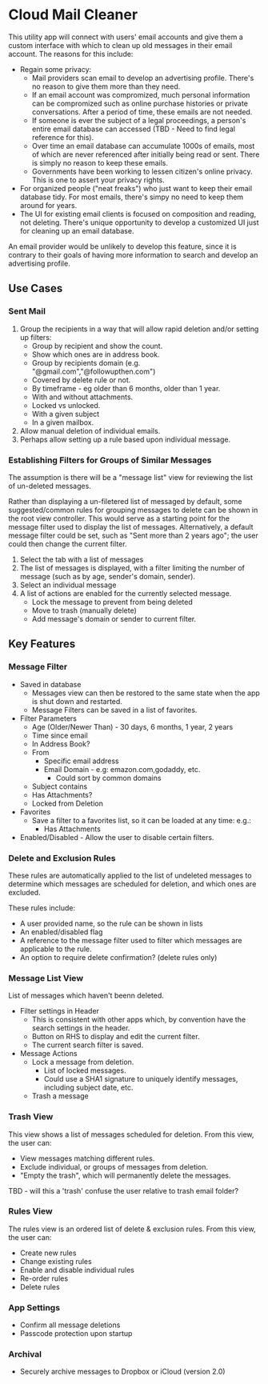 # Cloud Mail Cleaner

This utility app will connect with users' email accounts and give 
them a custom interface with which to clean up old messages 
in their email account. The reasons for this include:

* Regain some privacy: 
    * Mail providers scan email to develop an 
      advertising profile. There's no 
      reason to give them more than they need.
    * If an email account was compromized,
      much personal information can be compromized
      such as online purchase histories or private 
      conversations. After a period of time,
      these emails are not needed. 
    * If someone is ever the subject of a legal
      proceedings, a person's entire email
      database can accessed (TBD - Need 
      to find legal reference for this).
    * Over time an email database can accumulate 1000s
       of emails, most of which are never referenced after
       initially being read or sent. There is simply no reason
       to keep these emails.
    * Governments have been working to lessen citizen's
      online privacy. This is one to assert your
      privacy rights.
* For organized people ("neat freaks") who 
  just want to keep their email database tidy. For most emails,
  there's simpy no need to keep them around for years.
* The UI for existing email clients is focused on 
  composition and reading, not deleting. There's
  unique opportunity to develop a customized UI
  just for cleaning up an email database.  
  
An email provider would be unlikely to develop this feature, since 
it is contrary to their goals of having more 
information to search and develop an advertising profile. 

## Use Cases

###  Sent Mail

1. Group the recipients in a way that will allow rapid deletion and/or setting up filters:
    * Group by recipient and show the count. 
    * Show which ones are in address book. 
    * Group by recipients domain (e.g. "@gmail.com","@followupthen.com")
    * Covered by delete rule or not. 
    * By timeframe - eg older than 6 months, older than 1 year. 
    * With and without attachments. 
    * Locked vs unlocked. 
    * With a given subject
    * In a given mailbox. 
2. Allow manual deletion of individual emails. 
3. Perhaps allow setting up a rule based upon individual message. 

### Establishing Filters for Groups of Similar Messages

The assumption is there will be a "message list" view for reviewing 
the list of un-deleted messages. 

Rather than displaying a un-filetered list of messaged by default, 
some suggested/common rules for grouping messages to delete can be 
shown in the root view controller. This would serve as a starting point 
for the message filter used to display the list of messages. Alternatively, 
a default message filter could be set, such as "Sent more than 2 years ago"; 
the user could then change the current filter.

1. Select the tab with a list of messages
2. The list of messages is displayed, with a filter limiting 
   the number of message (such as by age, sender's domain, sender).
3. Select an individual message
4. A list of actions are enabled for the currently selected message.
    * Lock the message to prevent from being deleted
    * Move to trash (manually delete)
    * Add message's domain or sender to current filter.

## Key Features

### Message Filter 

* Saved in database
	* Messages view can then be restored to the same state when
		  the app is shut down and restarted.
	* Message Filters can be saved in a list of favorites.
* Filter Parameters
	* Age (Older/Newer Than) - 30 days, 6 months, 1 year, 2 years
	* Time since email
	* In Address Book?
	* From
		* Specific email address
		* Email Domain - e.g: emazon.com,godaddy, etc.
			* Could sort by common domains
	* Subject contains <pattern>
	* Has Attachments?
	* Locked from Deletion
* Favorites
    * Save a filter to a favorites list, so it can be 
      loaded at any time: e.g.:
        * Has Attachments 
* Enabled/Disabled - Allow the user to disable certain filters.

### Delete and Exclusion Rules

These rules are automatically applied to the list of undeleted messages to determine which messages are scheduled for deletion, and which ones are excluded.

These rules include:

* A user provided name, so the rule can be shown in lists
* An enabled/disabled flag
* A reference to the message filter used to filter which messages 
  are applicable to the rule.
* An option to require delete confirmation? (delete rules only)
                  
                                    
### Message List View

List of messages which haven't beenn deleted.
  
* Filter settings in Header
    * This is consistent with other apps which, by convention
        have the search settings in the header.
    * Button on RHS to display and edit the current filter.
    * The current search filter is saved. 
* Message Actions
	* Lock a message from deletion.
        * List of locked messages. 
		* Could use a SHA1 signature to uniquely identify messages,
		  including subject date, etc.
	* Trash a message

### Trash View

This view shows a list of messages scheduled for deletion. From this view, the user can:

* View messages matching different rules.
* Exclude individual, or groups of messages from deletion.
* "Empty the trash", which will permanently delete the messages.

TBD - will this a 'trash' confuse the user relative to trash email folder?

### Rules View

The rules view is an ordered list of delete & exclusion rules. From this view, the user can:

* Create new rules
* Change existing rules
* Enable and disable individual rules
* Re-order rules
* Delete rules

### App Settings

* Confirm all message deletions
* Passcode protection upon startup

### Archival

* Securely archive messages to Dropbox or iCloud (version 2.0)
